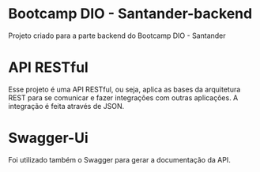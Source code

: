 # Bootcamp DIO - Santander-backend
Projeto criado para a parte backend do Bootcamp DIO - Santander

# API RESTful
Esse projeto é uma API RESTful, ou seja, aplica as bases da arquitetura REST para se comunicar e fazer integrações com outras aplicações. A integração é feita através de JSON.

# Swagger-Ui
Foi utilizado também o Swagger para gerar a documentação da API.